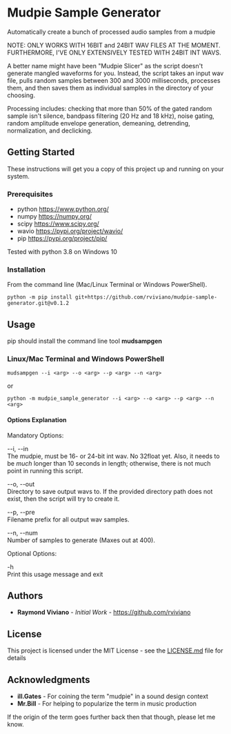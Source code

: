 # Mudpie Sample Generator
 Automatically create a bunch of processed audio samples from a mudpie 

 NOTE: ONLY WORKS WITH 16BIT and 24BIT WAV FILES AT THE MOMENT. FURTHERMORE, I'VE ONLY EXTENSIVELY TESTED WITH 24BIT INT WAVS.

 A better name might have been "Mudpie Slicer" as the script doesn't generate mangled waveforms for you. Instead, the script takes an input wav file, pulls random samples between 300 and 3000 milliseconds, processes them, and then saves them as individual samples in the directory of your choosing. 

 Processing includes: checking that more than 50% of the gated random sample isn't silence, bandpass filtering (20 Hz and 18 kHz), noise gating, random amplitude envelope generation, demeaning, detrending, normalization, and declicking.

## Getting Started
 These instructions will get you a copy of this project up and running on your system.

 ### Prerequisites 
 * python https://www.python.org/
 * numpy  https://numpy.org/
 * scipy  https://www.scipy.org/
 * wavio  https://pypi.org/project/wavio/
 * pip    https://pypi.org/project/pip/

 Tested with python 3.8 on Windows 10

 ### Installation 
 From the command line (Mac/Linux Terminal or Windows PowerShell).
 
 ```
 python -m pip install git+https://github.com/rviviano/mudpie-sample-generator.git@v0.1.2
 ```
 
## Usage
 pip should install the command line tool **mudsampgen**

 ### Linux/Mac Terminal and Windows PowerShell
 ```
mudsampgen --i <arg> --o <arg> --p <arg> --n <arg>
 ```

or
```
python -m mudpie_sample_generator --i <arg> --o <arg> --p <arg> --n <arg>
```

#### Options Explanation
Mandatory Options:

--i, --in      
    The mudpie, must be 16- or 24-bit int wav. No 32float yet. Also, it needs to be *much* longer than 10 seconds in length; otherwise, there is not much point in running this script.

--o, --out     
    Directory to save output wavs to. If the provided directory path does not exist, then the script will try to create it.

--p, --pre     
    Filename prefix for all output wav samples.

--n, --num     
    Number of samples to generate (Maxes out at 400).

Optional Options:

-h             
    Print this usage message and exit

## Authors
 * **Raymond Viviano** - *Initial Work* - https://github.com/rviviano

## License
 This project is licensed under the MIT License - see the [LICENSE.md](https://github.com/rviviano/mudpie-sample-generator/blob/master/LICENSE) file for details

## Acknowledgments
 * **ill.Gates** - For coining the term "mudpie" in a sound design context
 * **Mr.Bill** - For helping to popularize the term in music production

 If the origin of the term goes further back then that though, please let me know. 
